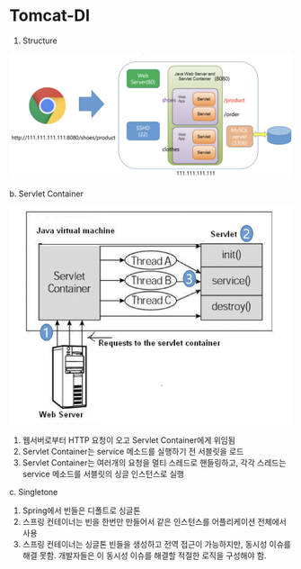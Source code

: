 # Tomcat-DI

1. Structure

![스크린샷 2023-04-14 13.15.02.png](Tomcat-DI%20d04f92181df1478f9bf761ebfb8b80b0/%25E1%2584%2589%25E1%2585%25B3%25E1%2584%258F%25E1%2585%25B3%25E1%2584%2585%25E1%2585%25B5%25E1%2586%25AB%25E1%2584%2589%25E1%2585%25A3%25E1%2586%25BA_2023-04-14_13.15.02.png)

b.  Servlet Container

![스크린샷 2023-04-14 13.18.12.png](Tomcat-DI%20d04f92181df1478f9bf761ebfb8b80b0/%25E1%2584%2589%25E1%2585%25B3%25E1%2584%258F%25E1%2585%25B3%25E1%2584%2585%25E1%2585%25B5%25E1%2586%25AB%25E1%2584%2589%25E1%2585%25A3%25E1%2586%25BA_2023-04-14_13.18.12.png)

1. 웹서버로부터 HTTP 요청이 오고 Servlet Container에게 위임됨
2. Servlet Container는 service 메소드를 실행하기 전 서블릿을 로드
3. Servlet Container는 여러개의 요청을 멀티 스레드로 핸들링하고, 각각 스레드는 service 메소드를 서블릿의 싱글 인스턴스로 실행

c.  Singletone

1. Spring에서 빈들은 디폴트로 싱글톤
2. 스프링 컨테이너는 빈을 한번만 만들어서 같은 인스턴스를 어플리케이션 전체에서 사용
3. 스프링 컨테이너는 싱글톤 빈들을 생성하고 전역 접근이 가능하지만, 동시성 이슈를 해결 못함. 개발자들은 이 동시성 이슈를 해결할 적절한 로직을 구성해야 함.
